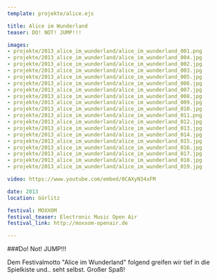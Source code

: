 ```yaml
---
template: projekte/alice.ejs

title: Alice im Wunderland
teaser: DO! NOT! JUMP!!!

images:
- projekte/2013_alice_im_wunderland/alice_im_wunderland_001.png
- projekte/2013_alice_im_wunderland/alice_im_wunderland_004.jpg
- projekte/2013_alice_im_wunderland/alice_im_wunderland_002.jpg
- projekte/2013_alice_im_wunderland/alice_im_wunderland_003.jpg
- projekte/2013_alice_im_wunderland/alice_im_wunderland_005.jpg
- projekte/2013_alice_im_wunderland/alice_im_wunderland_006.jpg
- projekte/2013_alice_im_wunderland/alice_im_wunderland_007.jpg
- projekte/2013_alice_im_wunderland/alice_im_wunderland_008.jpg
- projekte/2013_alice_im_wunderland/alice_im_wunderland_009.jpg
- projekte/2013_alice_im_wunderland/alice_im_wunderland_010.jpg
- projekte/2013_alice_im_wunderland/alice_im_wunderland_011.png
- projekte/2013_alice_im_wunderland/alice_im_wunderland_012.jpg
- projekte/2013_alice_im_wunderland/alice_im_wunderland_013.jpg
- projekte/2013_alice_im_wunderland/alice_im_wunderland_014.jpg
- projekte/2013_alice_im_wunderland/alice_im_wunderland_015.jpg
- projekte/2013_alice_im_wunderland/alice_im_wunderland_016.jpg
- projekte/2013_alice_im_wunderland/alice_im_wunderland_017.jpg
- projekte/2013_alice_im_wunderland/alice_im_wunderland_018.jpg
- projekte/2013_alice_im_wunderland/alice_im_wunderland_019.jpg

video: https://www.youtube.com/embed/0CAXyN34xFM

date: 2013
location: Görlitz

festival: MOXXOM
festival_teaser: Electronic Music Open Air
festival_link: http://moxxom-openair.de

---
```

###Do! Not! JUMP!!!

Dem Festivalmotto "Alice im Wunderland" folgend greifen wir tief in die Spielkiste und.. seht selbst.
Großer Spaß!